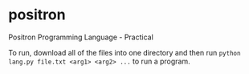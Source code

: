 # positron
Positron Programming Language - Practical

To run, download all of the files into one directory and then run `python lang.py file.txt <arg1> <arg2> ...` to run a program.
